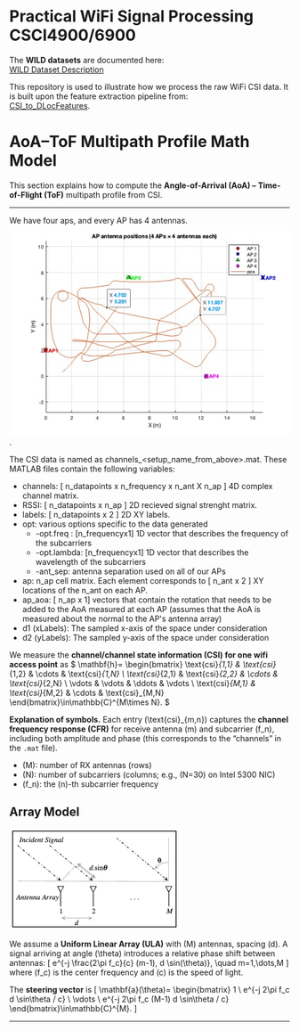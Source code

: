 # Practical WiFi Signal Processing CSCI4900/6900


The **WILD datasets** are documented here:  
[WILD Dataset Description](https://github.com/ucsdwcsng/DLoc_pt_code/blob/main/wild.md)

This repository is used to illustrate how we process the raw WiFi CSI data. It is built upon the feature extraction pipeline from:  
[CSI_to_DLocFeatures](https://github.com/ucsdwcsng/CSI_to_DLocFeatures).

# AoA–ToF Multipath Profile Math Model

This section explains how to compute the **Angle-of-Arrival (AoA) – Time-of-Flight (ToF)** multipath profile from CSI.

---
We have four aps, and every AP has 4 antennas.
![Ap placements](./output/samples.jpg). 

The CSI data is named as channels_<setup_name_from_above>.mat. These MATLAB files contain the following variables:

- channels: [ n_datapoints x n_frequency x n_ant X n_ap ] 4D complex channel matrix.
- RSSI: [ n_datapoints x n_ap ] 2D recieved signal strenght matrix.
- labels: [ n_datapoints x 2 ] 2D XY labels.
- opt: various options specific to the data generated 
    - -opt.freq : [n_frequencyx1] 1D vector that describes the frequency of the subcarriers 
    - -opt.lambda: [n_frequencyx1] 1D vector that describes the wavelength of the subcarriers 
    - -ant_sep: antenna separation used on all of our APs
- ap: n_ap cell matrix. Each element corresponds to [ n_ant x 2 ] XY locations of the n_ant on each AP.
- ap_aoa: [ n_ap x 1] vectors that contain the rotation that needs to be added to the AoA measured at each AP (assumes that the AoA is measured about the normal to the AP's antenna array)
- d1 (xLabels): The sampled x-axis of the space under consideration
- d2 (yLabels): The sampled y-axis of the space under consideration

We measure the **channel/channel state information (CSI) for one wifi access point** as
$
\mathbf{h}=
\begin{bmatrix}
\text{csi}_{1,1} & \text{csi}_{1,2} & \cdots & \text{csi}_{1,N} \\
\text{csi}_{2,1} & \text{csi}_{2,2} & \cdots & \text{csi}_{2,N} \\
\vdots & \vdots & \ddots & \vdots \\
\text{csi}_{M,1} & \text{csi}_{M,2} & \cdots & \text{csi}_{M,N}
\end{bmatrix}\in\mathbb{C}^{M\times N}.
$

**Explanation of symbols.** 
Each entry \(\text{csi}_{m,n}\) captures the **channel frequency response (CFR)** for receive antenna \(m\) and subcarrier \(f_n\), including both amplitude and phase (this corresponds to the “channels” in the `.mat` file).
- \(M\): number of RX antennas (rows)
- \(N\): number of subcarriers (columns; e.g., \(N=30\) on Intel 5300 NIC)
- \(f_n\): the \(n\)-th subcarrier frequency

## Array Model
![AoA model](./output/aoa.png)

We assume a **Uniform Linear Array (ULA)** with \(M\) antennas, spacing \(d\). A signal arriving at angle \(\theta\) introduces a relative phase shift between antennas:
\[
e^{-j \frac{2\pi f_c}{c} (m-1)\, d \sin(\theta)}, \quad m=1,\dots,M
\]
where \(f_c\) is the center frequency and \(c\) is the speed of light.

The **steering vector** is
\[
\mathbf{a}(\theta)=
\begin{bmatrix}
1 \\
e^{-j 2\pi f_c d \sin\theta / c} \\
\vdots \\
e^{-j 2\pi f_c (M-1) d \sin\theta / c}
\end{bmatrix}\in\mathbb{C}^{M}.
\]

---


